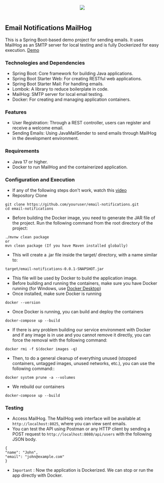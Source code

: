 <div align = "center">
  <img src="./doc/assets/img/mailhog.jpeg" >
</div>

<br>

## Email Notifications MailHog
This is a Spring Boot-based demo project for sending emails. It uses MailHog as an SMTP server for local testing and is fully Dockerized for easy execution.
[Demo](https://www.youtube.com/watch?v=QMlpFdOQHfI)

### Technologies and Dependencies
* Spring Boot: Core framework for building Java applications.
* Spring Boot Starter Web: For creating RESTful web applications.
* Spring Boot Starter Mail: For handling emails.
* Lombok: A library to reduce boilerplate in code.
* MailHog: SMTP server for local email testing.
* Docker: For creating and managing application containers.

### Features
* User Registration: Through a REST controller, users can register and receive a welcome email.
* Sending Emails: Using JavaMailSender to send emails through MailHog in the development environment.

### Requirements
* Java 17 or higher.
* Docker to run MailHog and the containerized application.

### Configuration and Execution
* If any of the following steps don't work, watch this [video](https://www.youtube.com/watch?v=QMlpFdOQHfI)
* Repository Clone
```git
git clone https://github.com/youruser/email-notifications.git
cd email-notifications
```
* Before building the Docker image, you need to generate the JAR file of the project. Run the following command from the root directory of the project:
```git
./mvnw clean package
or
mvn clean package (If you have Maven installed globally)
```
* This will create a .jar file inside the target/ directory, with a name similar to:
```git
target/email-notifications-0.0.1-SNAPSHOT.jar
```
* This file will be used by Docker to build the application image.
* Before building and running the containers, make sure you have Docker running (for Windows, use [Docker Desktop]([https://nodejs.org/en/download](https://www.docker.com/products/docker-desktop/)))
* Once installed, make sure Docker is running
```git
docker --version
```
* Once Docker is running, you can build and deploy the containers
```git
docker-compose up --build
```
* If there is any problem building our service environment with Docker and if any image is in use and you cannot remove it directly, you can force the removal with the following command:
```git
docker rmi -f $(docker images -q)
```
* Then, to do a general cleanup of everything unused (stopped containers, untagged images, unused networks, etc.), you can use the following command::
```git
docker system prune -a --volumes
```
* We rebuild our containers
```git
docker-compose up --build
```

### Testing
* Access MailHog. The MailHog web interface will be available at `http://localhost:8025`, where you can view sent emails.
* You can test the API using Postman or any HTTP client by sending a POST request to `http://localhost:8080/api/users` with the following JSON body.
```git
{
"name": "John",
"email": "john@example.com"
}
```
* `Important` : Now the application is Dockerized. We can stop or run the app directly with Docker.
